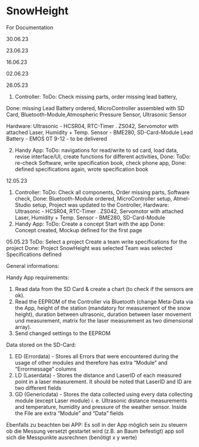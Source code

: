 # SnowHeight
For Documentation


30.06.23

23.06.23

16.06.23

02.06.23





26.05.23
  1. Controller:
  ToDo: 
     Check missing parts,
     order missing lead battery,
     
  Done:
     missing Lead Battery ordered, 
     MicroController assembled with SD Card,
     Bluetooth-Module,Atmospheric Pressure Sensor,
     Ultrasonic Sensor
  
  Hardware:
     Ultrasonic - HCSR04,
     RTC-Timer . ZS042,
     Servomotor with attached Laser,
     Humidity + Temp. Sensor - BME280,
     SD-Card-Module
     Lead Battery - EMOS 0T 9-12 - to be delivered
     
  2. Handy App:
  ToDo: 
     navigations for read/write to sd card,
     load data, revise interface/UI,
     create functions for different activities, 
     Done:
  ToDo:
     re-check Software,
     write specification book,
     check phone app,
     Done:
     defined specifications again, 
     wrote specification book
     
  12.05.23
  1. Controller:
  ToDo:
     Check all components,
     Order missing parts,
     Software check,
  Done:
     Bluetooth-Module ordered,
     MicroController setup,
     Atmel-Studio setup,
     Project was updated to the Controller,
      Hardware: 
      Ultrasonic - HCSR04,
      RTC-Timer . ZS042,
      Servomotor with attached Laser,
      Humidity + Temp. Sensor - BME280,
      SD-Card-Module
  2. Handy App:
  ToDo:
    Create a concept
    Start with the app
  Done:    
    Concept created,
    Mockup defined for the first page
    
05.05.23
ToDo:
   Select a project
   Create a team
   write specifications for the project
Done:
   Project SnowHeight was selected
   Team was selected
   Specifications defined
  

General informations:

Handy App requirements:
1. Read data from the SD Card & create a chart (to check if the sensors are ok).
2. Read the EEPROM of the Controller via Bluetooth (change Meta-Data via the App, height of the station (mandatory for measurement of the snow height), duration between ultrasonic, duration between laser movement und measurement, matrix for the laser measurement as two dimensional array).
3. Send changed settings to the EEPROM 

Data stored on the SD-Card:
1. ED (Errordata) - Stores all Errors that were encountered during the usage 
of other modules and therefore has extra “Module” and “Errormessage” 
columns
2. LD (Laserdata) - Stores the distance and LaserID of each measured point in 
a laser measurement. It should be noted that LaserID and ID are two different 
fields
3. GD (Genericdata) - Stores the data collected using every data collecting 
module (except Laser module) i. e. Ultrasonic distance measurements and 
temperature, humidity and pressure of the weather sensor. Inside the File 
are extra “Module” and “Data” fields

Ebenfalls zu beachten bei APP:
Es soll in der App möglich sein zu steuern ob die Messung versetzt gestartet wird (z.B. an Baum befestigt)
app soll sich die Messpunkte ausrechnen (benötigt x y werte)
